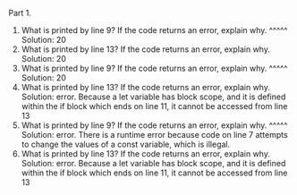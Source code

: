 Part 1.
1. What is printed by line 9? If the code returns an error, explain why. ^^^^^
Solution: 20
2. What is printed by line 13? If the code returns an error, explain why.
Solution: 20
3. What is printed by line 9? If the code returns an error, explain why. ^^^^^
Solution: 20
4. What is printed by line 13? If the code returns an error, explain why. 
Solution: error.
Because a let variable has block scope, and it is defined within the if block which ends on line 11, it cannot be accessed from line 13
5. What is printed by line 9? If the code returns an error, explain why. ^^^^^
Solution: error. 
There is a runtime error because code on line 7 attempts to change the values of a const variable, which is illegal.
6. What is printed by line 13? If the code returns an error, explain why. 
Solution: error.
Because a let variable has block scope, and it is defined within the if block which ends on line 11, it cannot be accessed from line 13

